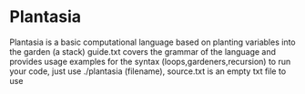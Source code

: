 # Plantasia
Plantasia is a basic computational language based on planting variables into the garden (a stack)
guide.txt covers the grammar of the language and provides usage examples for the syntax (loops,gardeners,recursion)
to run your code, just use ./plantasia (filename), source.txt is an empty txt file to use
